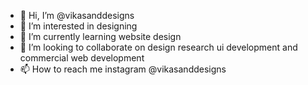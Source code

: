 - 👋 Hi, I’m @vikasanddesigns
- 👀 I’m interested in designing 
- 🌱 I’m currently learning website design
- 💞️ I’m looking to collaborate on design research ui development and commercial web development 
- 📫 How to reach me instagram @vikasanddesigns

<!---
vikasanddesigns/vikasanddesigns is a ✨ special ✨ repository because its `README.md` (this file) appears on your GitHub profile.
You can click the Preview link to take a look at your changes.
--->
